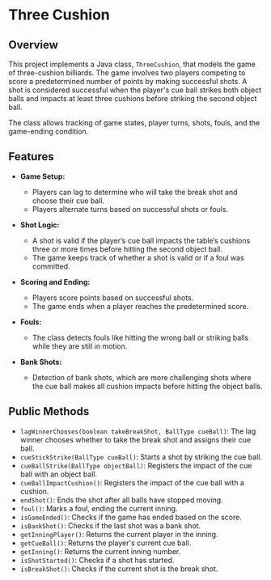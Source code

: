 
# Three Cushion

## Overview
This project implements a Java class, `ThreeCushion`, that models the game of three-cushion billiards. The game involves two players competing to score a predetermined number of points by making successful shots. A shot is considered successful when the player's cue ball strikes both object balls and impacts at least three cushions before striking the second object ball.

The class allows tracking of game states, player turns, shots, fouls, and the game-ending condition.

## Features
- **Game Setup:**
  - Players can lag to determine who will take the break shot and choose their cue ball.
  - Players alternate turns based on successful shots or fouls.
  
- **Shot Logic:**
  - A shot is valid if the player’s cue ball impacts the table’s cushions three or more times before hitting the second object ball.
  - The game keeps track of whether a shot is valid or if a foul was committed.

- **Scoring and Ending:**
  - Players score points based on successful shots.
  - The game ends when a player reaches the predetermined score.

- **Fouls:**
  - The class detects fouls like hitting the wrong ball or striking balls while they are still in motion.

- **Bank Shots:**
  - Detection of bank shots, which are more challenging shots where the cue ball makes all cushion impacts before hitting the object balls.

## Public Methods
- `lagWinnerChooses(boolean takeBreakShot, BallType cueBall)`: The lag winner chooses whether to take the break shot and assigns their cue ball.
- `cueStickStrike(BallType cueBall)`: Starts a shot by striking the cue ball.
- `cueBallStrike(BallType objectBall)`: Registers the impact of the cue ball with an object ball.
- `cueBallImpactCushion()`: Registers the impact of the cue ball with a cushion.
- `endShot()`: Ends the shot after all balls have stopped moving.
- `foul()`: Marks a foul, ending the current inning.
- `isGameEnded()`: Checks if the game has ended based on the score.
- `isBankShot()`: Checks if the last shot was a bank shot.
- `getInningPlayer()`: Returns the current player in the inning.
- `getCueBall()`: Returns the player's current cue ball.
- `getInning()`: Returns the current inning number.
- `isShotStarted()`: Checks if a shot has started.
- `isBreakShot()`: Checks if the current shot is the break shot.
